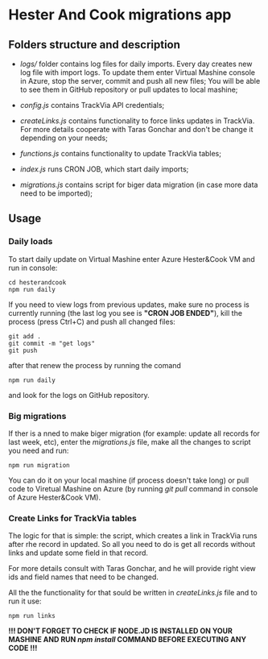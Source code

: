 # Hester And Cook migrations app

## Folders structure and description

- *logs/* folder contains log files for daily imports. Every day creates new log file with import logs. To update them enter Virtual Mashine console in Azure, stop the server, commit and push all new files; You will be able to see them in GitHub repository or pull updates to local mashine;

- *config.js* contains TrackVia API credentials;

- *createLinks.js* contains functionality to force links updates in TrackVia. For more details cooperate with Taras Gonchar and don't be change it depending on your needs;

- *functions.js* contains functionality to update TrackVia tables;

- *index.js* runs CRON JOB, which start daily imports;

- *migrations.js* contains script for biger data migration (in case more data need to be imported);

## Usage

### Daily loads
To start daily update on Virtual Mashine enter Azure Hester&Cook VM and run in console:
```
cd hesterandcook
npm run daily
```

If you need to view logs from previous updates, make sure no process is currently running (the last log you see is **"CRON JOB ENDED"**), kill the process (press Ctrl+C) and push all changed files:
```
git add .
git commit -m "get logs"
git push
```

after that renew the process by running the comand
```
npm run daily
```
and look for the logs on GitHub repository.

### Big migrations
If ther is a nned to make biger migration (for example: update all records for last week, etc), enter the *migrations.js* file, make all the changes to script you need and run:

```
npm run migration
```

You can do it on your local mashine (if process doesn't take long) or pull code to Viretual Mashine on Azure (by running *git pull* command in console of Azure Hester&Cook VM).

### Create Links for TrackVia tables
The logic for that is simple: the script, which creates a link in TrackVia runs after rhe record in updated. So all you need to do is get all records without links and update some field in that record.

For more details consult with Taras Gonchar, and he will provide right view ids and field names that need to be changed.

All the the functionality for that sould be written in *createLinks.js* file and to run it use:

```
npm run links
```

**!!! DON'T FORGET TO CHECK IF NODE.JD IS INSTALLED ON YOUR MASHINE AND RUN *npm install* COMMAND BEFORE EXECUTING ANY CODE !!!**